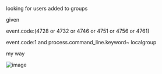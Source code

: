 looking for users added to  groups

given

event.code:(4728 or 4732 or 4746 or 4751 or 4756 or 4761)

event.code:1 and process.command_line.keyword~ localgroup

my way

![image](https://github.com/user-attachments/assets/c6f2a16d-ba04-418e-993f-b6ca2739d91f)
